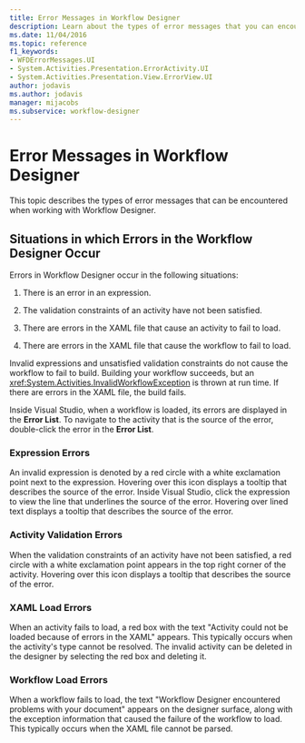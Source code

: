 ```yaml
---
title: Error Messages in Workflow Designer
description: Learn about the types of error messages that you can encounter when working with Workflow Designer.
ms.date: 11/04/2016
ms.topic: reference
f1_keywords:
- WFDErrorMessages.UI
- System.Activities.Presentation.ErrorActivity.UI
- System.Activities.Presentation.View.ErrorView.UI
author: jodavis
ms.author: jodavis
manager: mijacobs
ms.subservice: workflow-designer
---
```

# Error Messages in Workflow Designer

This topic describes the types of error messages that can be encountered when working with Workflow Designer.

## Situations in which Errors in the Workflow Designer Occur

Errors in Workflow Designer occur in the following situations:

1. There is an error in an expression.

2. The validation constraints of an activity have not been satisfied.

3. There are errors in the XAML file that cause an activity to fail to load.

4. There are errors in the XAML file that cause the workflow to fail to load.

Invalid expressions and unsatisfied validation constraints do not cause the workflow to fail to build. Building your workflow succeeds, but an <xref:System.Activities.InvalidWorkflowException> is thrown at run time. If there are errors in the XAML file, the build fails.

Inside Visual Studio, when a workflow is loaded, its errors are displayed in the **Error List**. To navigate to the activity that is the source of the error, double-click the error in the **Error List**.

### Expression Errors
 An invalid expression is denoted by a red circle with a white exclamation point next to the expression. Hovering over this icon displays a tooltip that describes the source of the error. Inside Visual Studio, click the expression to view the line that underlines the source of the error. Hovering over lined text displays a tooltip that describes the source of the error.

### Activity Validation Errors
 When the validation constraints of an activity have not been satisfied, a red circle with a white exclamation point appears in the top right corner of the activity. Hovering over this icon displays a tooltip that describes the source of the error.

### XAML Load Errors
 When an activity fails to load, a red box with the text "Activity could not be loaded because of errors in the XAML" appears. This typically occurs when the activity's type cannot be resolved. The invalid activity can be deleted in the designer by selecting the red box and deleting it.

### Workflow Load Errors
 When a workflow fails to load, the text "Workflow Designer encountered problems with your document" appears on the designer surface, along with the exception information that caused the failure of the workflow to load. This typically occurs when the XAML file cannot be parsed.
